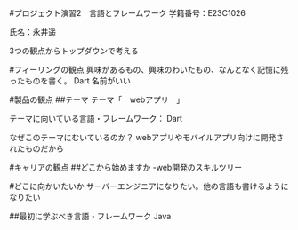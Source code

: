 #プロジェクト演習2　言語とフレームワーク
学籍番号：E23C1026

氏名：永井遥

3つの観点からトップダウンで考える

#フィーリングの観点
興味があるもの、興味のわいたもの、なんとなく記憶に残ったものを書く。
Dart 名前がいい


#製品の観点
##テーマ
テーマ「　webアプリ　」

テーマに向いている言語・フレームワーク：
Dart

なぜこのテーマにむいているのか？
webアプリやモバイルアプリ向けに開発されたものだから

#キャリアの観点
##どこから始めますか
-web開発のスキルツリー

#どこに向かいたいか
サーバーエンジニアになりたい。他の言語も書けるようになりたい

##最初に学ぶべき言語・フレームワーク
Java
